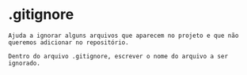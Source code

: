 # .gitignore 
    Ajuda a ignorar alguns arquivos que aparecem no projeto e que não queremos adicionar no repositório.

    Dentro do arquivo .gitignore, escrever o nome do arquivo a ser ignorado.